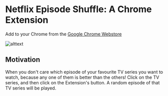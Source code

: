 # Netflix Episode Shuffle: A Chrome Extension
Add to your Chrome from the [Google Chrome Webstore](https://chrome.google.com/webstore/detail/netflix-episode-shuffle/lndeoibbeadhignkdegpiiaehliimpgf)

![alttext](https://github.com/sajalverma17/NetflixEpisodeShuffle/assets/25904133/9bc7001b-c27f-4072-8ccb-19f165212648)

## Motivation

When you don't care which episode of your favourite TV series you want to watch, because any one of them is better than the others! Click on the TV series, and then click on the Extension's button. A random episode of that TV series will be played.

